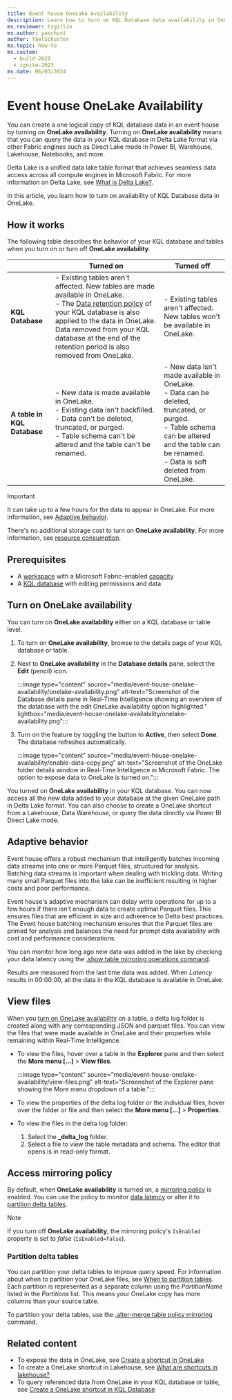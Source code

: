 ```yaml
---
title: Event house OneLake Availability
description: Learn how to turn on KQL Database data availability in OneLake.
ms.reviewer: tzgitlin
ms.author: yaschust
author: YaelSchuster
ms.topic: how-to
ms.custom:
  - build-2023
  - ignite-2023
ms.date: 06/03/2024
---
```


# Event house OneLake Availability

You can create a one logical copy of KQL database data in an event house by turning on **OneLake availability**. Turning on **OneLake availability** means that you can query the data in your KQL database in Delta Lake format via other Fabric engines such as Direct Lake mode in Power BI, Warehouse, Lakehouse, Notebooks, and more.

Delta Lake is a unified data lake table format that achieves seamless data access across all compute engines in Microsoft Fabric. For more information on Delta Lake, see [What is Delta Lake?](/azure/synapse-analytics/spark/apache-spark-what-is-delta-lake).

In this article, you learn how to turn on availability of KQL Database data in OneLake.

## How it works

The following table describes the behavior of your KQL database and tables when you turn on or turn off **OneLake availability**.

| | Turned on|Turned off|
|------|---------|--------|
|**KQL Database**| - Existing tables aren't affected. New tables are made available in OneLake. <br/> - The [Data retention policy](data-policies.md#data-retention-policy) of your KQL database is also applied to the data in OneLake. Data removed from your KQL database at the end of the retention period is also removed from OneLake. | - Existing tables aren't affected. New tables won't be available in OneLake. |
|**A table in KQL Database**| - New data is made available in OneLake. <br/> - Existing data isn't backfilled. <br/> - Data can't be deleted, truncated, or purged. <br/> - Table schema can't be altered and the table can't be renamed. | - New data isn't made available in OneLake. <br/> - Data can be deleted, truncated, or purged. <br/> - Table schema can be altered and the table can be renamed. <br/> - Data is soft deleted from OneLake.|

> [!IMPORTANT]
> It can take up to a few hours for the data to appear in OneLake. For more information, see [Adaptive behavior](#adaptive-behavior).
>
> There's no additional storage cost to turn on **OneLake availability**. For more information, see [resource consumption](kql-database-consumption.md#storage-billing).

## Prerequisites

* A [workspace](../get-started/create-workspaces.md) with a Microsoft Fabric-enabled [capacity](../enterprise/licenses.md#capacity)
* A [KQL database](create-database.md) with editing permissions and data

## Turn on OneLake availability

You can turn on **OneLake availability** either on a KQL database or table level.

1. To turn on **OneLake availability**, browse to the details page of your KQL database or table.
1. Next to **OneLake availability** in the **Database details** pane, select the **Edit** (pencil) icon.

    :::image type="content" source="media/event-house-onelake-availability/onelake-availability.png" alt-text="Screenshot of the Database details pane in Real-Time Intelligence showing an overview of the database with the edit OneLake availability option highlighted." lightbox="media/event-house-onelake-availability/onelake-availability.png":::

1. Turn on the feature by toggling the button to **Active**, then select **Done**. The database refreshes automatically.

    :::image type="content" source="media/event-house-onelake-availability/enable-data-copy.png" alt-text="Screenshot of the OneLake folder details window in Real-Time Intelligence in Microsoft Fabric. The option to expose data to OneLake is turned on.":::

You turned on **OneLake availability** in your KQL database. You can now access all the new data added to your database at the given OneLake path in Delta Lake format. You can also choose to create a OneLake shortcut from a Lakehouse, Data Warehouse, or query the data directly via Power BI Direct Lake mode.

## Adaptive behavior

Event house offers a robust mechanism that intelligently batches incoming data streams into one or more Parquet files, structured for analysis. Batching data streams is important when dealing with trickling data. Writing many small Parquet files into the lake can be inefficient resulting in higher costs and poor performance.

Event house's adaptive mechanism can delay write operations for up to a few hours if there isn’t enough data to create optimal Parquet files. This ensures files that are efficient in size and adherence to Delta best practices. The Event house batching mechanism ensures that the Parquet files are primed for analysis and balances the need for prompt data availability with cost and performance considerations.

You can monitor how long ago new data was added in the lake by checking your data latency using the [.show table mirroring operations command](/azure/data-explorer/kusto/management/show-table-mirroring-operations-command?context=/fabric/context/context-rta&pivots=fabric).

Results are measured from the last time data was added. When *Latency* results in 00:00:00, all the data in the KQL database is available in OneLake.

## View files

When you [turn on OneLake availability](#turn-on-onelake-availability) on a table, a delta log folder is created along with any corresponding JSON and parquet files. You can view the files that were made available in OneLake and their properties while remaining within Real-Time Intelligence.

* To view the files, hover over a table in the **Explorer** pane and then select the **More menu [...]** > **View files**.

    :::image type="content" source="media/event-house-onelake-availability/view-files.png" alt-text="Screenshot of the Explorer pane showing the More menu dropdown of a table.":::

* To view the properties of the delta log folder or the individual files, hover over the folder or file and then select the **More menu [...]** > **Properties**.

* To view the files in the delta log folder:

    1. Select the **_delta_log** folder.
    1. Select a file to view the table metadata and schema. The editor that opens is in read-only format.

## Access mirroring policy

By default, when **OneLake availability** is turned on, a  [mirroring policy](/azure/data-explorer/kusto/management/mirroring-policy?context=/fabric/context/context-rta&pivots=fabric) is enabled. You can use the policy to monitor [data latency](#adaptive-behavior) or alter it to [partition delta tables](#partition-delta-tables).

> [!NOTE]
> If you turn off **OneLake availability**, the mirroring policy's `IsEnabled` property is set to *false* (`IsEnabled=false`).

### Partition delta tables

You can partition your delta tables to improve query speed. For information about when to partition your OneLake files, see [When to partition tables](/azure/databricks/tables/partitions). Each partition is represented as a separate column using the *PartitionName* listed in the *Partitions* list. This means your OneLake copy has more columns than your source table.

To partition your delta tables, use the [.alter-merge table policy mirroring](/azure/data-explorer/kusto/management/alter-merge-mirroring-policy-command?context=/fabric/context/context-rta&pivots=fabric) command.

## Related content

* To expose the data in OneLake, see [Create a shortcut in OneLake](../onelake/create-onelake-shortcut.md)
* To create a OneLake shortcut in Lakehouse, see [What are shortcuts in lakehouse?](../data-engineering/lakehouse-shortcuts.md)
* To query referenced data from OneLake in your KQL database or table, see [Create a OneLake shortcut in KQL Database](onelake-shortcuts.md?tab=onelake-shortcut)
